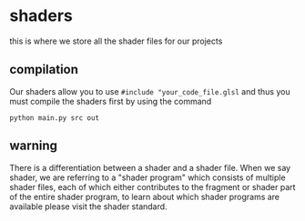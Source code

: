 # shaders
this is where we store all the shader files for our projects

## compilation 
Our shaders allow you to use `#include "your_code_file.glsl` and thus you must compile the shaders first by using the command
```
python main.py src out
```

## warning
There is a differentiation between a shader and a shader file. When we say shader, we are referring to a "shader program" which consists of multiple shader files, each of which either contributes to the fragment or shader part of the entire shader program, to learn about which shader programs are available please visit the shader standard.
